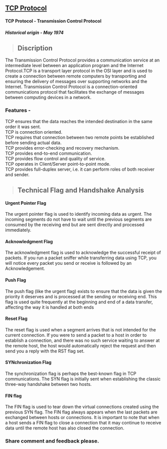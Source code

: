 ## [TCP Protocol](https://prayuja-teli.github.io/Blog/TCP)     

#### TCP Protocol - Transmission Control Protocol<br/>
##### Historical origin - May 1974


> ## Discription<br/>

The Transmission Control Protocol provides a communication service at an intermediate level between an application program and the Internet Protocol.TCP is a transport layer protocol in the OSI layer and is used to create a connection between remote computers by transporting and ensuring the delivery of messages over supporting networks and the Internet. Transmission Control Protocol is a connection-oriented communications protocol that facilitates the exchange of messages between computing devices in a network.<br/>

### Features -<br/>

TCP ensures that the data reaches the intended destination in the same order it was sent.<br/>
TCP is connection oriented.<br/> 
TCP requires that connection between two remote points be established before sending actual data.<br/>
TCP provides error-checking and recovery mechanism.<br/>
TCP provides end-to-end communication.<br/>
TCP provides flow control and quality of service.<br/>
TCP operates in Client/Server point-to-point mode.<br/>
TCP provides full-duplex server, i.e. it can perform roles of both receiver and sender.<br/>

>## Technical Flag and Handshake Analysis<br/>

#### Urgent Pointer Flag<br/>

The urgent pointer flag is used to identify incoming data as urgent. The incoming segments do not have to wait until the previous segments are consumed by the receiving end but are sent directly and processed immediately. <br/>

#### Acknowledgment Flag<br/>
The acknowledgment flag is used to acknowledge the successful receipt of packets.  If you run a packet sniffer while transferring data using TCP, you will notice every packet you send or receive is followed by an Acknowledgement.<br/>

#### Push Flag<br/>
The push flag (like the urgent flag) exists to ensure that the data is given the priority it deserves and is processed at the sending or receiving end. This flag is used quite frequently at the beginning and end of a data transfer, affecting the way it is handled at both ends<br/>

#### Reset Flag<br/>
The reset flag is used when a segment arrives that is not intended for the current connection. If you were to send a packet to a host in order to establish a connection, and there was no such service waiting to answer at the remote host, the host would automatically reject the request and then send you a reply with the RST flag set.<br/>

#### SYNchronization Flag<br/>
The synchronization flag is perhaps the best-known flag in TCP communications. The SYN flag is initially sent when establishing the classic three-way handshake between two hosts.<br/>

#### FIN flag<br/>
The FIN flag is used to tear down the virtual connections created using the previous SYN flag.  The FIN flag always appears when the last packets are exchanged between hosts or connections. It is important to note that when a host sends a FIN flag to close a connection that it may continue to receive data until the remote host has also closed the connection.<br/>




### Share comment and feedback please.
